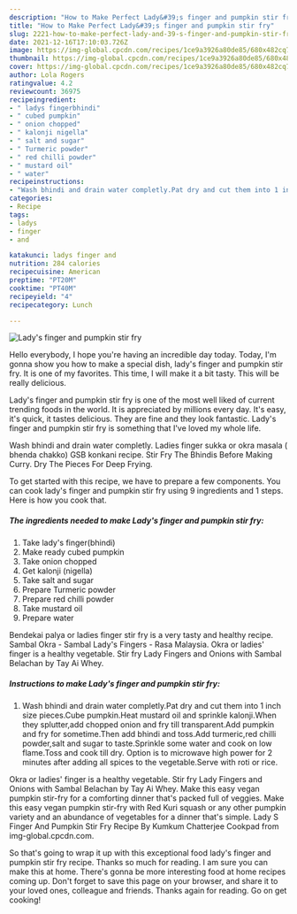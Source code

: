 ```yaml
---
description: "How to Make Perfect Lady&#39;s finger and pumpkin stir fry"
title: "How to Make Perfect Lady&#39;s finger and pumpkin stir fry"
slug: 2221-how-to-make-perfect-lady-and-39-s-finger-and-pumpkin-stir-fry
date: 2021-12-16T17:10:03.726Z
image: https://img-global.cpcdn.com/recipes/1ce9a3926a80de85/680x482cq70/ladys-finger-and-pumpkin-stir-fry-recipe-main-photo.jpg
thumbnail: https://img-global.cpcdn.com/recipes/1ce9a3926a80de85/680x482cq70/ladys-finger-and-pumpkin-stir-fry-recipe-main-photo.jpg
cover: https://img-global.cpcdn.com/recipes/1ce9a3926a80de85/680x482cq70/ladys-finger-and-pumpkin-stir-fry-recipe-main-photo.jpg
author: Lola Rogers
ratingvalue: 4.2
reviewcount: 36975
recipeingredient:
- " ladys fingerbhindi"
- " cubed pumpkin"
- " onion chopped"
- " kalonji nigella"
- " salt and sugar"
- " Turmeric powder"
- " red chilli powder"
- " mustard oil"
- " water"
recipeinstructions:
- "Wash bhindi and drain water completly.Pat dry and cut them into 1 inch size pieces.Cube pumpkin.Heat mustard oil and sprinkle kalonji.When they splutter,add chopped onion and fry till transparent.Add pumpkin and fry for sometime.Then add bhindi and toss.Add turmeric,red chilli powder,salt and sugar to taste.Sprinkle some water and cook on low flame.Toss and cook till dry. Option is to microwave high power for 2 minutes after adding all spices to the vegetable.Serve with roti or rice."
categories:
- Recipe
tags:
- ladys
- finger
- and

katakunci: ladys finger and 
nutrition: 284 calories
recipecuisine: American
preptime: "PT20M"
cooktime: "PT40M"
recipeyield: "4"
recipecategory: Lunch

---
```



![Lady's finger and pumpkin stir fry](https://img-global.cpcdn.com/recipes/1ce9a3926a80de85/680x482cq70/ladys-finger-and-pumpkin-stir-fry-recipe-main-photo.jpg)

Hello everybody, I hope you're having an incredible day today. Today, I'm gonna show you how to make a special dish, lady's finger and pumpkin stir fry. It is one of my favorites. This time, I will make it a bit tasty. This will be really delicious.

Lady's finger and pumpkin stir fry is one of the most well liked of current trending foods in the world. It is appreciated by millions every day. It's easy, it's quick, it tastes delicious. They are fine and they look fantastic. Lady's finger and pumpkin stir fry is something that I've loved my whole life.

Wash bhindi and drain water completly. Ladies finger sukka or okra masala ( bhenda chakko) GSB konkani recipe. Stir Fry The Bhindis Before Making Curry. Dry The Pieces For Deep Frying.


To get started with this recipe, we have to prepare a few components. You can cook lady's finger and pumpkin stir fry using 9 ingredients and 1 steps. Here is how you cook that.

<!--inarticleads1-->

##### The ingredients needed to make Lady's finger and pumpkin stir fry:

1. Take  lady's finger(bhindi)
1. Make ready  cubed pumpkin
1. Take  onion chopped
1. Get  kalonji (nigella)
1. Take  salt and sugar
1. Prepare  Turmeric powder
1. Prepare  red chilli powder
1. Take  mustard oil
1. Prepare  water


Bendekai palya or ladies finger stir fry is a very tasty and healthy recipe. Sambal Okra - Sambal Lady's Fingers - Rasa Malaysia. Okra or ladies' finger is a healthy vegetable. Stir fry Lady Fingers and Onions with Sambal Belachan by Tay Ai Whey. 

<!--inarticleads2-->

##### Instructions to make Lady's finger and pumpkin stir fry:

1. Wash bhindi and drain water completly.Pat dry and cut them into 1 inch size pieces.Cube pumpkin.Heat mustard oil and sprinkle kalonji.When they splutter,add chopped onion and fry till transparent.Add pumpkin and fry for sometime.Then add bhindi and toss.Add turmeric,red chilli powder,salt and sugar to taste.Sprinkle some water and cook on low flame.Toss and cook till dry. Option is to microwave high power for 2 minutes after adding all spices to the vegetable.Serve with roti or rice.


Okra or ladies' finger is a healthy vegetable. Stir fry Lady Fingers and Onions with Sambal Belachan by Tay Ai Whey. Make this easy vegan pumpkin stir-fry for a comforting dinner that's packed full of veggies. Make this easy vegan pumpkin stir-fry with Red Kuri squash or any other pumpkin variety and an abundance of vegetables for a dinner that's simple. Lady S Finger And Pumpkin Stir Fry Recipe By Kumkum Chatterjee Cookpad from img-global.cpcdn.com. 

So that's going to wrap it up with this exceptional food lady's finger and pumpkin stir fry recipe. Thanks so much for reading. I am sure you can make this at home. There's gonna be more interesting food at home recipes coming up. Don't forget to save this page on your browser, and share it to your loved ones, colleague and friends. Thanks again for reading. Go on get cooking!
